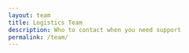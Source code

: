 ```yaml
---
layout: team
title: Logistics Team
description: Who to contact when you need support
permalink: /team/
---
```

